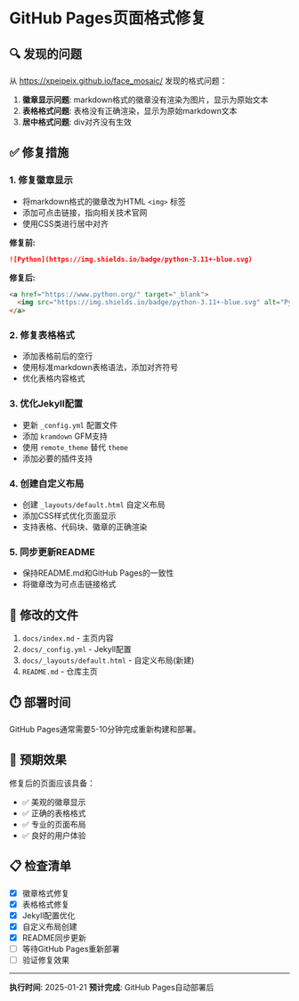 # GitHub Pages页面格式修复

## 🔍 发现的问题

从 https://xpeipeix.github.io/face_mosaic/ 发现的格式问题：

1. **徽章显示问题**: markdown格式的徽章没有渲染为图片，显示为原始文本
2. **表格格式问题**: 表格没有正确渲染，显示为原始markdown文本  
3. **居中格式问题**: div对齐没有生效

## ✅ 修复措施

### 1. 修复徽章显示
- 将markdown格式的徽章改为HTML `<img>` 标签
- 添加可点击链接，指向相关技术官网
- 使用CSS类进行居中对齐

**修复前:**
```markdown
![Python](https://img.shields.io/badge/python-3.11+-blue.svg)
```

**修复后:**
```html
<a href="https://www.python.org/" target="_blank">
  <img src="https://img.shields.io/badge/python-3.11+-blue.svg" alt="Python">
</a>
```

### 2. 修复表格格式
- 添加表格前后的空行
- 使用标准markdown表格语法，添加对齐符号
- 优化表格内容格式

### 3. 优化Jekyll配置
- 更新 `_config.yml` 配置文件
- 添加 `kramdown` GFM支持
- 使用 `remote_theme` 替代 `theme`
- 添加必要的插件支持

### 4. 创建自定义布局
- 创建 `_layouts/default.html` 自定义布局
- 添加CSS样式优化页面显示
- 支持表格、代码块、徽章的正确渲染

### 5. 同步更新README
- 保持README.md和GitHub Pages的一致性
- 将徽章改为可点击链接格式

## 📁 修改的文件

1. `docs/index.md` - 主页内容
2. `docs/_config.yml` - Jekyll配置
3. `docs/_layouts/default.html` - 自定义布局(新建)
4. `README.md` - 仓库主页

## ⏱️ 部署时间

GitHub Pages通常需要5-10分钟完成重新构建和部署。

## 🎯 预期效果

修复后的页面应该具备：
- ✅ 美观的徽章显示
- ✅ 正确的表格格式
- ✅ 专业的页面布局
- ✅ 良好的用户体验

## 📋 检查清单

- [x] 徽章格式修复
- [x] 表格格式修复  
- [x] Jekyll配置优化
- [x] 自定义布局创建
- [x] README同步更新
- [ ] 等待GitHub Pages重新部署
- [ ] 验证修复效果

---
**执行时间**: 2025-01-21
**预计完成**: GitHub Pages自动部署后 
